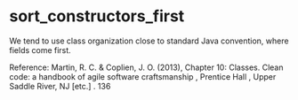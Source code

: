 # sort_constructors_first

We tend to use class organization close to standard Java convention, where fields come first.

Reference:
Martin, R. C. & Coplien, J. O. (2013), Chapter 10: Classes. Clean code: a handbook of agile software craftsmanship , Prentice Hall , Upper Saddle River, NJ [etc.] . 136
